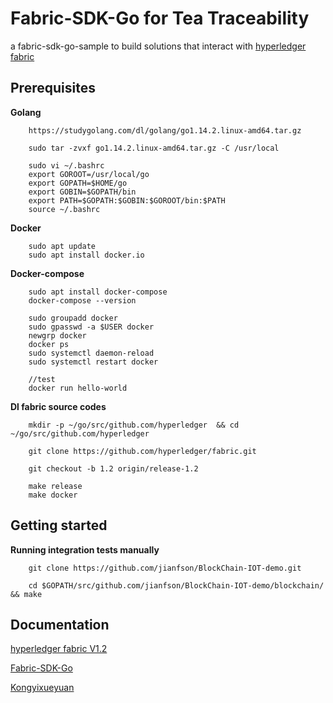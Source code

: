# Fabric-SDK-Go for Tea Traceability

a fabric-sdk-go-sample to build solutions that interact with [hyperledger fabric](http://hyperledger-fabric.readthedocs.io/en/latest/)

## Prerequisites

**Golang**


		https://studygolang.com/dl/golang/go1.14.2.linux-amd64.tar.gz

		sudo tar -zvxf go1.14.2.linux-amd64.tar.gz -C /usr/local

		sudo vi ~/.bashrc
		export GOROOT=/usr/local/go
		export GOPATH=$HOME/go
		export GOBIN=$GOPATH/bin
		export PATH=$GOPATH:$GOBIN:$GOROOT/bin:$PATH
		source ~/.bashrc

**Docker**

		sudo apt update
		sudo apt install docker.io

**Docker-compose**

		sudo apt install docker-compose
		docker-compose --version
		
		sudo groupadd docker
		sudo gpasswd -a $USER docker
		newgrp docker
		docker ps
		sudo systemctl daemon-reload
		sudo systemctl restart docker	

		//test 
		docker run hello-world

**Dl fabric source codes**

		mkdir -p ~/go/src/github.com/hyperledger  && cd ~/go/src/github.com/hyperledger
		
		git clone https://github.com/hyperledger/fabric.git 

		git checkout -b 1.2 origin/release-1.2

		make release
		make docker

## Getting started

**Running integration tests manually**
		
		git clone https://github.com/jianfson/BlockChain-IOT-demo.git

		cd $GOPATH/src/github.com/jianfson/BlockChain-IOT-demo/blockchain/ && make

## Documentation

[hyperledger fabric V1.2](https://hyperledger-fabric.readthedocs.io/en/release-1.2/)

[Fabric-SDK-Go](https://github.com/hyperledger/fabric-sdk-go)

[Kongyixueyuan](https://github.com/kevin-hf/kongyixueyuan)
